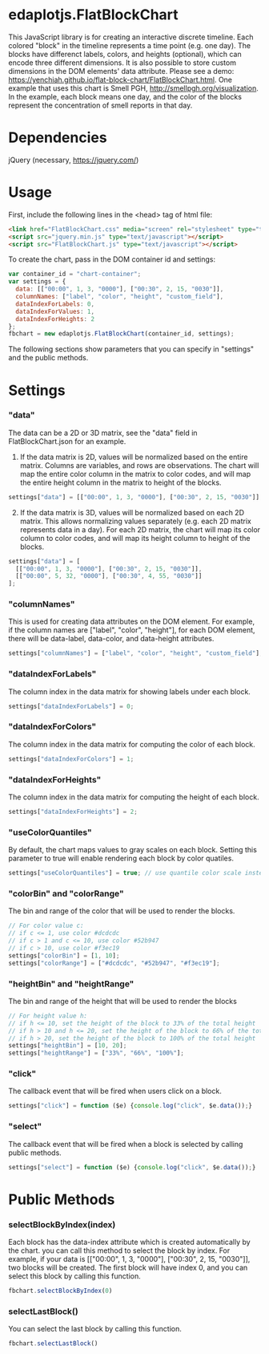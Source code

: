 # edaplotjs.FlatBlockChart
This JavaScript library is for creating an interactive discrete timeline. Each colored "block" in the timeline represents a time point (e.g. one day). The blocks have differenct labels, colors, and heights (optional), which can encode three different dimensions. It is also possible to store custom dimensions in the DOM elements' data attribute. Please see a demo: https://yenchiah.github.io/flat-block-chart/FlatBlockChart.html. One example that uses this chart is Smell PGH, http://smellpgh.org/visualization. In the example, each block means one day, and the color of the blocks represent the concentration of smell reports in that day.

# Dependencies
jQuery (necessary, https://jquery.com/)

# Usage
First, include the following lines in the \<head\> tag of html file:
```HTML
<link href="FlatBlockChart.css" media="screen" rel="stylesheet" type="text/css"/>
<script src="jquery.min.js" type="text/javascript"></script>
<script src="FlatBlockChart.js" type="text/javascript"></script>
```

To create the chart, pass in the DOM container id and settings:
```JavaScript
var container_id = "chart-container";
var settings = {
  data: [["00:00", 1, 3, "0000"], ["00:30", 2, 15, "0030"]],
  columnNames: ["label", "color", "height", "custom_field"],
  dataIndexForLabels: 0,
  dataIndexForValues: 1,
  dataIndexForHeights: 2
};
fbchart = new edaplotjs.FlatBlockChart(container_id, settings);
```
The following sections show parameters that you can specify in "settings" and the public methods.

# Settings

### "data"
The data can be a 2D or 3D matrix, see the "data" field in FlatBlockChart.json for an example.
1. If the data matrix is 2D, values will be normalized based on the entire matrix. Columns are variables, and rows are observations. The chart will map the entire color column in the matrix to color codes, and will map the entire height column in the matrix to height of the blocks. <br>
```JavaScript
settings["data"] = [["00:00", 1, 3, "0000"], ["00:30", 2, 15, "0030"]];
```
2. If the data matrix is 3D, values will be normalized based on each 2D matrix. This allows normalizing values separately (e.g. each 2D matrix represents data in a day). For each 2D matrix, the chart will map its color column to color codes, and will map its height column to height of the blocks. <br>
```JavaScript
settings["data"] = [
  [["00:00", 1, 3, "0000"], ["00:30", 2, 15, "0030"]],
  [["00:00", 5, 32, "0000"], ["00:30", 4, 55, "0030"]]
];
```

### "columnNames"
This is used for creating data attributes on the DOM element. For example, if the column names are ["label", "color", "height"], for each DOM element, there will be data-label, data-color, and data-height attributes.
```JavaScript
settings["columnNames"] = ["label", "color", "height", "custom_field"];
```

### "dataIndexForLabels"
The column index in the data matrix for showing labels under each block.
```JavaScript
settings["dataIndexForLabels"] = 0;
```

### "dataIndexForColors"
The column index in the data matrix for computing the color of each block.
```JavaScript
settings["dataIndexForColors"] = 1;
```

### "dataIndexForHeights"
The column index in the data matrix for computing the height of each block.
```JavaScript
settings["dataIndexForHeights"] = 2;
```

### "useColorQuantiles"
By default, the chart maps values to gray scales on each block. Setting this parameter to true will enable rendering each block by color quatiles.
```JavaScript
settings["useColorQuantiles"] = true; // use quantile color scale instead of the default linear one
```

### "colorBin" and "colorRange"
The bin and range of the color that will be used to render the blocks.
```JavaScript
// For color value c:
// if c <= 1, use color #dcdcdc
// if c > 1 and c <= 10, use color #52b947
// if c > 10, use color #f3ec19
settings["colorBin"] = [1, 10];
settings["colorRange"] = ["#dcdcdc", "#52b947", "#f3ec19"];
```

### "heightBin" and "heightRange"
The bin and range of the height that will be used to render the blocks
```JavaScript
// For height value h:
// if h <= 10, set the height of the block to 33% of the total height
// if h > 10 and h <= 20, set the height of the block to 66% of the total height
// if h > 20, set the height of the block to 100% of the total height
settings["heightBin"] = [10, 20];
settings["heightRange"] = ["33%", "66%", "100%"];
```

### "click"
The callback event that will be fired when users click on a block.
```JavaScript
settings["click"] = function ($e) {console.log("click", $e.data());}
```

### "select"
The callback event that will be fired when a block is selected by calling public methods.
```JavaScript
settings["select"] = function ($e) {console.log("click", $e.data());}
```

# Public Methods

### selectBlockByIndex(index)
Each block has the data-index attribute which is created automatically by the chart. you can call this method to select the block by index. For example, if your data is [["00:00", 1, 3, "0000"], ["00:30", 2, 15, "0030"]], two blocks will be created. The first block will have index 0, and you can select this block by calling this function.
```JavaScript
fbchart.selectBlockByIndex(0)
```

### selectLastBlock()
You can select the last block by calling this function.
```JavaScript
fbchart.selectLastBlock()
```
